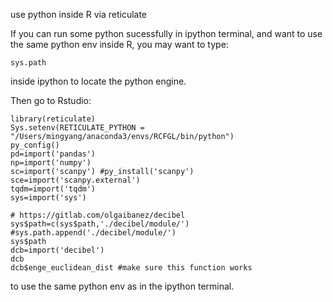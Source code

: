 use python inside R via reticulate

If you can run some python sucessfully in ipython terminal, and want to use the same python env inside R,
you may want to type:
```import sys
sys.path
```
inside ipython to locate the python engine.

Then go to Rstudio:
```
library(reticulate)
Sys.setenv(RETICULATE_PYTHON = "/Users/mingyang/anaconda3/envs/RCFGL/bin/python")
py_config()
pd=import('pandas')
np=import('numpy')
sc=import('scanpy') #py_install('scanpy')
sce=import('scanpy.external')
tqdm=import('tqdm')
sys=import('sys')

# https://gitlab.com/olgaibanez/decibel
sys$path=c(sys$path,'./decibel/module/') #sys.path.append('./decibel/module/')
sys$path 
dcb=import('decibel') 
dcb
dcb$enge_euclidean_dist #make sure this function works
```
to use the same python env as in the ipython terminal.
